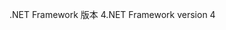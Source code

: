 <span data-ttu-id="7bd12-101">.NET Framework 版本 4</span><span class="sxs-lookup"><span data-stu-id="7bd12-101">.NET Framework version 4</span></span>